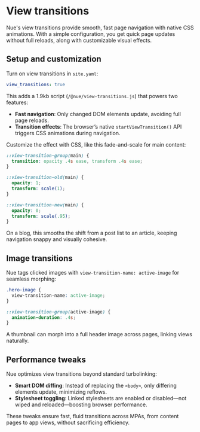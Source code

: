 
# View transitions
Nue's view transitions provide smooth, fast page navigation with native CSS animations. With a simple configuration, you get quick page updates without full reloads, along with customizable visual effects.


## Setup and customization
Turn on view transitions in `site.yaml`:

```yaml
view_transitions: true
```

This adds a 1.9kb script (`/@nue/view-transitions.js`) that powers two features:
- **Fast navigation**: Only changed DOM elements update, avoiding full page reloads.
- **Transition effects**: The browser’s native `startViewTransition()` API triggers CSS animations during navigation.

Customize the effect with CSS, like this fade-and-scale for main content:

```css
::view-transition-group(main) {
  transition: opacity .4s ease, transform .4s ease;
}

::view-transition-old(main) {
  opacity: 1;
  transform: scale(1);
}

::view-transition-new(main) {
  opacity: 0;
  transform: scale(.95);
}
```

On a blog, this smooths the shift from a post list to an article, keeping navigation snappy and visually cohesive.

## Image transitions
Nue tags clicked images with `view-transition-name: active-image` for seamless morphing:

```css
.hero-image {
  view-transition-name: active-image;
}

::view-transition-group(active-image) {
  animation-duration: .4s;
}
```

A thumbnail can morph into a full header image across pages, linking views naturally.

## Performance tweaks
Nue optimizes view transitions beyond standard turbolinking:
- **Smart DOM diffing**: Instead of replacing the `<body>`, only differing elements update, minimizing reflows.
- **Stylesheet toggling**: Linked stylesheets are enabled or disabled—not wiped and reloaded—boosting browser performance.

These tweaks ensure fast, fluid transitions across MPAs, from content pages to app views, without sacrificing efficiency.
